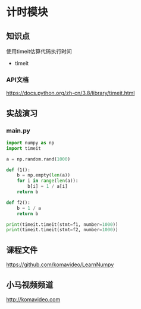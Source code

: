 计时模块
========

## 知识点

使用timeit估算代码执行时间

* timeit

### API文档

https://docs.python.org/zh-cn/3.8/library/timeit.html

## 实战演习

### main.py

~~~python
import numpy as np
import timeit

a = np.random.rand(1000)

def f1():
    b = np.empty(len(a))
    for i in range(len(a)):
        b[i] = 1 / a[i]
    return b

def f2():
    b = 1 / a
    return b

print(timeit.timeit(stmt=f1, number=1000))
print(timeit.timeit(stmt=f2, number=1000))
~~~

## 课程文件

https://github.com/komavideo/LearnNumpy

## 小马视频频道

http://komavideo.com

